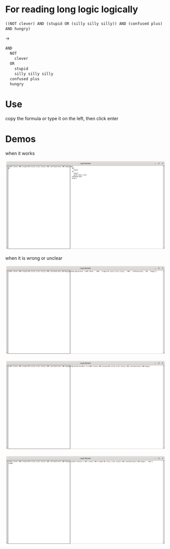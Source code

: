 # For reading long logic logically

```
((NOT clever) AND (stupid OR (silly silly silly)) AND (confused plus) AND hungry)
```

->

```
AND
  NOT
    clever
  OR
    stupid
    silly silly silly
  confused plus
  hungry
```

# Use

copy the formula or type it on the left, then click enter

# Demos

when it works

![demo](https://github.com/t-lou/logic_hammer/blob/master/screenshot/correct.png)

when it is wrong or unclear

![demo](https://github.com/t-lou/logic_hammer/blob/master/screenshot/wrong.png)

![demo](https://github.com/t-lou/logic_hammer/blob/master/screenshot/missing.png)

![demo](https://github.com/t-lou/logic_hammer/blob/master/screenshot/extra.png)